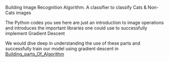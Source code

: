 
Building Image Recognition Algorithm. 
A classifier to classify Cats & Non-Cats images

The Python codes you see here are just an introduction to image operations and introduces  the important libraries one could use to successfully implement Gradient Descent

 We would dive deep in understanding the use of these parts and successfully train our model using gradient descent in [Building_parts_Of_Algorithm](https://github.com/Riteshgiri/Deep_Learning/tree/master/Logistic%20Regression%20-Neural%20Nwk/Building_Parts_Of_Algorithm)
